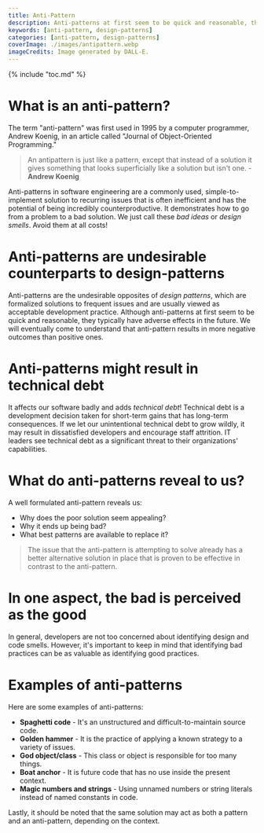 ```yaml
---
title: Anti-Pattern
description: Anti-patterns at first seem to be quick and reasonable, they typically have adverse effects in the future. They are design and code smells. It affects our software badly and adds technical debt. We should avoid them at all costs.
keywords: [anti-pattern, design-patterns]
categories: [anti-pattern, design-patterns]
coverImage: ./images/antipattern.webp
imageCredits: Image generated by DALL-E.
---
```


{% include "toc.md" %}

# What is an anti-pattern?

The term "anti-pattern" was first used in 1995 by a computer programmer, Andrew Koenig, in an article called "Journal of Object-Oriented Programming."

> An antipattern is just like a pattern, except that instead of a solution it gives something that looks superficially like a solution but isn't one. - **Andrew Koenig**

Anti-patterns in software engineering are a commonly used, simple-to-implement solution to recurring issues that is often inefficient and has the potential of being incredibly counterproductive. It demonstrates how to go from a problem to a bad solution. We just call these *bad ideas* or *design smells*. Avoid them at all costs!

# Anti-patterns are undesirable counterparts to design-patterns

Anti-patterns are the undesirable opposites of *design patterns*, which are formalized solutions to frequent issues and are usually viewed as acceptable development practice. Although anti-patterns at first seem to be quick and reasonable, they typically have adverse effects in the future. We will eventually come to understand that anti-pattern results in more negative outcomes than positive ones.

# Anti-patterns might result in technical debt

It affects our software badly and adds *technical debt*! Technical debt is a development decision taken for short-term gains that has long-term consequences. If we let our unintentional technical debt to grow wildly, it may result in dissatisfied developers and encourage staff attrition. IT leaders see technical debt as a significant threat to their organizations' capabilities. 

# What do anti-patterns reveal to us?

A well formulated anti-pattern reveals us:

- Why does the poor solution seem appealing?
- Why it ends up being bad?
- What best patterns are available to replace it?

> The issue that the anti-pattern is attempting to solve already has a better alternative solution in place that is proven to be effective in contrast to the anti-pattern.

# In one aspect, the bad is perceived as the good

In general, developers are not too concerned about identifying design and code smells. However, it's important to keep in mind that identifying bad practices can be as valuable as identifying good practices.

# Examples of anti-patterns

Here are some examples of anti-patterns:

- **Spaghetti code** - It's an unstructured and difficult-to-maintain source code.
- **Golden hammer** - It is the practice of applying a known strategy to a variety of issues.
- **God object/class** - This class or object is responsible for too many things.
- **Boat anchor** - It is future code that has no use inside the present context.
- **Magic numbers and strings** - Using unnamed numbers or string literals instead of named constants in code.


Lastly, it should be noted that the same solution may act as both a pattern and an anti-pattern, depending on the context.